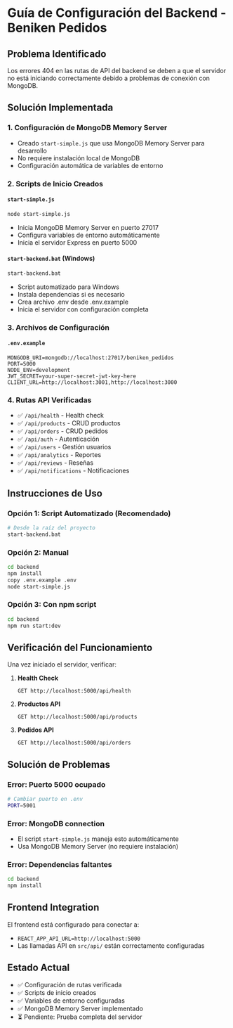# Guía de Configuración del Backend - Beniken Pedidos

## Problema Identificado
Los errores 404 en las rutas de API del backend se deben a que el servidor no está iniciando correctamente debido a problemas de conexión con MongoDB.

## Solución Implementada

### 1. Configuración de MongoDB Memory Server
- Creado `start-simple.js` que usa MongoDB Memory Server para desarrollo
- No requiere instalación local de MongoDB
- Configuración automática de variables de entorno

### 2. Scripts de Inicio Creados

#### `start-simple.js`
```bash
node start-simple.js
```
- Inicia MongoDB Memory Server en puerto 27017
- Configura variables de entorno automáticamente
- Inicia el servidor Express en puerto 5000

#### `start-backend.bat` (Windows)
```bash
start-backend.bat
```
- Script automatizado para Windows
- Instala dependencias si es necesario
- Crea archivo .env desde .env.example
- Inicia el servidor con configuración completa

### 3. Archivos de Configuración

#### `.env.example`
```env
MONGODB_URI=mongodb://localhost:27017/beniken_pedidos
PORT=5000
NODE_ENV=development
JWT_SECRET=your-super-secret-jwt-key-here
CLIENT_URL=http://localhost:3001,http://localhost:3000
```

### 4. Rutas API Verificadas
- ✅ `/api/health` - Health check
- ✅ `/api/products` - CRUD productos
- ✅ `/api/orders` - CRUD pedidos
- ✅ `/api/auth` - Autenticación
- ✅ `/api/users` - Gestión usuarios
- ✅ `/api/analytics` - Reportes
- ✅ `/api/reviews` - Reseñas
- ✅ `/api/notifications` - Notificaciones

## Instrucciones de Uso

### Opción 1: Script Automatizado (Recomendado)
```bash
# Desde la raíz del proyecto
start-backend.bat
```

### Opción 2: Manual
```bash
cd backend
npm install
copy .env.example .env
node start-simple.js
```

### Opción 3: Con npm script
```bash
cd backend
npm run start:dev
```

## Verificación del Funcionamiento

Una vez iniciado el servidor, verificar:

1. **Health Check**
   ```
   GET http://localhost:5000/api/health
   ```

2. **Productos API**
   ```
   GET http://localhost:5000/api/products
   ```

3. **Pedidos API**
   ```
   GET http://localhost:5000/api/orders
   ```

## Solución de Problemas

### Error: Puerto 5000 ocupado
```bash
# Cambiar puerto en .env
PORT=5001
```

### Error: MongoDB connection
- El script `start-simple.js` maneja esto automáticamente
- Usa MongoDB Memory Server (no requiere instalación)

### Error: Dependencias faltantes
```bash
cd backend
npm install
```

## Frontend Integration

El frontend está configurado para conectar a:
- `REACT_APP_API_URL=http://localhost:5000`
- Las llamadas API en `src/api/` están correctamente configuradas

## Estado Actual
- ✅ Configuración de rutas verificada
- ✅ Scripts de inicio creados
- ✅ Variables de entorno configuradas
- ✅ MongoDB Memory Server implementado
- ⏳ Pendiente: Prueba completa del servidor
